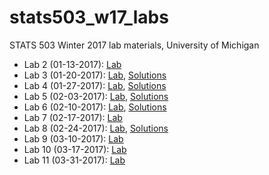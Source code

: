 # stats503_w17_labs
STATS 503 Winter 2017 lab materials, University of Michigan

* Lab 2 (01-13-2017): [Lab](https://rawgit.com/rogerfan/stats503_w17_labs/master/Lab2.html)
* Lab 3 (01-20-2017): [Lab](https://rawgit.com/rogerfan/stats503_w17_labs/master/Lab3_pca.html), [Solutions](https://rawgit.com/rogerfan/stats503_w17_labs/master/Lab3_pca_sol.html)
* Lab 4 (01-27-2017): [Lab](https://cdn.rawgit.com/rogerfan/stats503_w17_labs/c1e0ef6e/Lab4.html), [Solutions](https://cdn.rawgit.com/rogerfan/stats503_w17_labs/bc679d58/Lab4_fa_mds_sols.html)
* Lab 5 (02-03-2017): [Lab](https://cdn.rawgit.com/rogerfan/stats503_w17_labs/12088477/Lab5_ggplot.html), [Solutions](https://cdn.rawgit.com/rogerfan/stats503_w17_labs/12088477/Lab5_ggplot_sol.html)
* Lab 6 (02-10-2017): [Lab](https://cdn.rawgit.com/rogerfan/stats503_w17_labs/12088477/Lab_6_-_classification.html), [Solutions](https://cdn.rawgit.com/rogerfan/stats503_w17_labs/739896f9/Lab6_classification_sols.html)
* Lab 7 (02-17-2017): [Lab](https://cdn.rawgit.com/rogerfan/stats503_w17_labs/110c8fcc/Lab7_logistic.html)
* Lab 8 (02-24-2017): [Lab](https://cdn.rawgit.com/rogerfan/stats503_w17_labs/dad82d5f/Lab8-knnsvm.html), [Solutions](https://cdn.rawgit.com/rogerfan/stats503_w17_labs/dcfe782d/Lab8-knnsvmsol.html)
* Lab 9 (03-10-2017): [Lab](https://rawgit.com/rogerfan/stats503_w17_labs/master/Lab9_neuralnet.html)
* Lab 10 (03-17-2017): [Lab](https://rawgit.com/rogerfan/stats503_w17_labs/master/Lab10-trees-bag-boost.html)
* Lab 11 (03-31-2017): [Lab](https://rawgit.com/rogerfan/stats503_w17_labs/master/Lab11-cluster.html)
